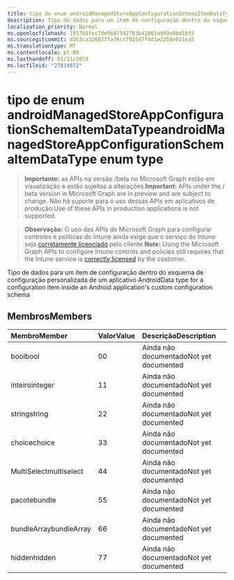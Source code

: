 ```yaml
---
title: tipo de enum androidManagedStoreAppConfigurationSchemaItemDataType
description: Tipo de dados para um item de configuração dentro do esquema de configuração personalizada de um aplicativo Android
localization_priority: Normal
ms.openlocfilehash: 185785fec7de9b87342703b41063ad49a0bd1bf5
ms.sourcegitcommit: d2b3ca32602ffa76cc7925d7f4d1e2258e611ea5
ms.translationtype: MT
ms.contentlocale: pt-BR
ms.lasthandoff: 01/11/2019
ms.locfileid: "27814872"
---
```

# <a name="androidmanagedstoreappconfigurationschemaitemdatatype-enum-type"></a><span data-ttu-id="6dfae-103">tipo de enum androidManagedStoreAppConfigurationSchemaItemDataType</span><span class="sxs-lookup"><span data-stu-id="6dfae-103">androidManagedStoreAppConfigurationSchemaItemDataType enum type</span></span>

> <span data-ttu-id="6dfae-104">**Importante:** as APIs na versão /beta no Microsoft Graph estão em visualização e estão sujeitas a alterações.</span><span class="sxs-lookup"><span data-stu-id="6dfae-104">**Important:** APIs under the / beta version in Microsoft Graph are in preview and are subject to change.</span></span> <span data-ttu-id="6dfae-105">Não há suporte para o uso dessas APIs em aplicativos de produção.</span><span class="sxs-lookup"><span data-stu-id="6dfae-105">Use of these APIs in production applications is not supported.</span></span>

> <span data-ttu-id="6dfae-106">**Observação:** O uso das APIs do Microsoft Graph para configurar controles e políticas do Intune ainda exige que o serviço do Intune seja [corretamente licenciado](https://go.microsoft.com/fwlink/?linkid=839381) pelo cliente.</span><span class="sxs-lookup"><span data-stu-id="6dfae-106">**Note:** Using the Microsoft Graph APIs to configure Intune controls and policies still requires that the Intune service is [correctly licensed](https://go.microsoft.com/fwlink/?linkid=839381) by the customer.</span></span>

<span data-ttu-id="6dfae-107">Tipo de dados para um item de configuração dentro do esquema de configuração personalizada de um aplicativo Android</span><span class="sxs-lookup"><span data-stu-id="6dfae-107">Data type for a configuration item inside an Android application's custom configuration schema</span></span>
## <a name="members"></a><span data-ttu-id="6dfae-108">Membros</span><span class="sxs-lookup"><span data-stu-id="6dfae-108">Members</span></span>
|<span data-ttu-id="6dfae-109">Membro</span><span class="sxs-lookup"><span data-stu-id="6dfae-109">Member</span></span>|<span data-ttu-id="6dfae-110">Valor</span><span class="sxs-lookup"><span data-stu-id="6dfae-110">Value</span></span>|<span data-ttu-id="6dfae-111">Descrição</span><span class="sxs-lookup"><span data-stu-id="6dfae-111">Description</span></span>|
|:---|:---|:---|
|<span data-ttu-id="6dfae-112">bool</span><span class="sxs-lookup"><span data-stu-id="6dfae-112">bool</span></span>|<span data-ttu-id="6dfae-113">0</span><span class="sxs-lookup"><span data-stu-id="6dfae-113">0</span></span>|<span data-ttu-id="6dfae-114">Ainda não documentado</span><span class="sxs-lookup"><span data-stu-id="6dfae-114">Not yet documented</span></span>|
|<span data-ttu-id="6dfae-115">inteiro</span><span class="sxs-lookup"><span data-stu-id="6dfae-115">integer</span></span>|<span data-ttu-id="6dfae-116">1</span><span class="sxs-lookup"><span data-stu-id="6dfae-116">1</span></span>|<span data-ttu-id="6dfae-117">Ainda não documentado</span><span class="sxs-lookup"><span data-stu-id="6dfae-117">Not yet documented</span></span>|
|<span data-ttu-id="6dfae-118">string</span><span class="sxs-lookup"><span data-stu-id="6dfae-118">string</span></span>|<span data-ttu-id="6dfae-119">2</span><span class="sxs-lookup"><span data-stu-id="6dfae-119">2</span></span>|<span data-ttu-id="6dfae-120">Ainda não documentado</span><span class="sxs-lookup"><span data-stu-id="6dfae-120">Not yet documented</span></span>|
|<span data-ttu-id="6dfae-121">choice</span><span class="sxs-lookup"><span data-stu-id="6dfae-121">choice</span></span>|<span data-ttu-id="6dfae-122">3</span><span class="sxs-lookup"><span data-stu-id="6dfae-122">3</span></span>|<span data-ttu-id="6dfae-123">Ainda não documentado</span><span class="sxs-lookup"><span data-stu-id="6dfae-123">Not yet documented</span></span>|
|<span data-ttu-id="6dfae-124">MultiSelect</span><span class="sxs-lookup"><span data-stu-id="6dfae-124">multiselect</span></span>|<span data-ttu-id="6dfae-125">4</span><span class="sxs-lookup"><span data-stu-id="6dfae-125">4</span></span>|<span data-ttu-id="6dfae-126">Ainda não documentado</span><span class="sxs-lookup"><span data-stu-id="6dfae-126">Not yet documented</span></span>|
|<span data-ttu-id="6dfae-127">pacote</span><span class="sxs-lookup"><span data-stu-id="6dfae-127">bundle</span></span>|<span data-ttu-id="6dfae-128">5</span><span class="sxs-lookup"><span data-stu-id="6dfae-128">5</span></span>|<span data-ttu-id="6dfae-129">Ainda não documentado</span><span class="sxs-lookup"><span data-stu-id="6dfae-129">Not yet documented</span></span>|
|<span data-ttu-id="6dfae-130">bundleArray</span><span class="sxs-lookup"><span data-stu-id="6dfae-130">bundleArray</span></span>|<span data-ttu-id="6dfae-131">6</span><span class="sxs-lookup"><span data-stu-id="6dfae-131">6</span></span>|<span data-ttu-id="6dfae-132">Ainda não documentado</span><span class="sxs-lookup"><span data-stu-id="6dfae-132">Not yet documented</span></span>|
|<span data-ttu-id="6dfae-133">hidden</span><span class="sxs-lookup"><span data-stu-id="6dfae-133">hidden</span></span>|<span data-ttu-id="6dfae-134">7</span><span class="sxs-lookup"><span data-stu-id="6dfae-134">7</span></span>|<span data-ttu-id="6dfae-135">Ainda não documentado</span><span class="sxs-lookup"><span data-stu-id="6dfae-135">Not yet documented</span></span>|





